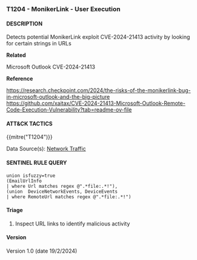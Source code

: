 ### T1204 - MonikerLink - User Execution

#### DESCRIPTION

Detects potential MonikerLink exploit CVE-2024-21413 activity by looking for certain strings in URLs

**Related**

Microsoft Outlook CVE-2024-21413

**Reference**

https://research.checkpoint.com/2024/the-risks-of-the-monikerlink-bug-in-microsoft-outlook-and-the-big-picture <br>
https://github.com/xaitax/CVE-2024-21413-Microsoft-Outlook-Remote-Code-Execution-Vulnerability?tab=readme-ov-file <br>

#### ATT&CK TACTICS

{{mitre("T1204")}}

Data Source(s): [Network Traffic](https://attack.mitre.org/datasources/DS0029/)

#### SENTINEL RULE QUERY

```
union isfuzzy=true 
(EmailUrlInfo
| where Url matches regex @".*file:.*!"),
(union  DeviceNetworkEvents, DeviceEvents
| where RemoteUrl matches regex @".*file:.*!")
```

#### Triage

1. Inspect URL links to identify malicious activity

#### Version

Version 1.0 (date 19/2/2024)
